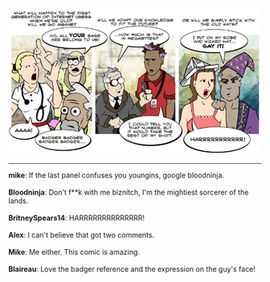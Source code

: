 <!--
.. title: The Future - At What Cost?
.. slug: the-future-at-what-cost
.. date: 2009/05/28 00:00:00
.. tags: 
.. link: 
.. description: 
-->

<a href='the-future-at-what-cost.html' title='View comments'>
<img class='comic' src='../assets/comics/20090528.png' />
</a>

<em></em>

<!-- TEASER_END -->
<hr />

<div class='comments'>
<b>mike</b>: If the last panel confuses you youngins, google bloodninja.<br /><br />
<b>Bloodninja</b>: Don't f**k with me biznitch, I'm the mightiest sorcerer of the lands.<br /><br />
<b>BritneySpears14</b>: HARRRRRRRRRRRRRR!<br /><br />
<b>Alex</b>: I can't believe that got two comments. <br /><br />
<b>Mike</b>: Me either.  This comic is amazing.<br /><br />
<b>Blaireau</b>: Love the badger reference and the expression on the guy's face!<br /><br />
</div>

